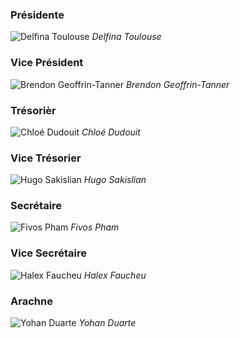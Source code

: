 <div class="member-card">

  ### Présidente
  ![Delfina Toulouse](/assets/data/events-pics/2024_Delfina.avif)
  *Delfina Toulouse*

</div>

<div class="member-card">

  ### Vice Président
  ![Brendon Geoffrin-Tanner](/assets/data/events-pics/2024_Brendon.avif)
  *Brendon Geoffrin-Tanner*

</div>

<div class="member-card">

  ### Trésorièr
  ![Chloé Dudouit](/assets/data/events-pics/2024_Chloé.avif)
  *Chloé Dudouit*

</div>

<div class="member-card">

  ### Vice Trésorier
  ![Hugo Sakislian](/assets/data/events-pics/2024_Hugo.avif)
  *Hugo Sakislian*

</div>

<div class="member-card">

  ### Secrétaire
  ![Fivos Pham](/assets/data/events-pics/2024_Fivos.avif)
  *Fivos Pham*

</div>

<div class="member-card">

  ### Vice Secrétaire
  ![Halex Faucheu](/assets/data/events-pics/2024_Halex.avif)
  *Halex Faucheu*

</div>


<div class="member-card">

  ### Arachne
  ![Yohan Duarte](/assets/data/events-pics/2024_Yohan.avif)
  *Yohan Duarte*

</div>
